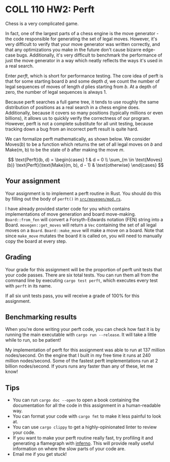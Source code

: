 # COLL 110 HW2: Perft

Chess is a very complicated game.

In fact, one of the largest parts of a chess engine is the move generator - the code responsible for
generating the set of legal moves.
However, it's very difficult to verify that your move generator was written correctly, and that any
optimizations you make in the future don't cause bizarre edge-case bugs.
Additionally, it's very difficult to benchmark the performance of just the move generator in a way
which neatly reflects the ways it's used in a real search.

Enter _perft_, which is short for performance testing.
The core idea of perft is that for some starting board $b$ and some depth $d$, we count the number
of legal sequences of moves of length $d$ plies starting from $b$.
At a depth of zero, the number of legal sequences is always 1.

Because perft searches a full game tree, it tends to use roughly the same distribution of positions
as a real search in a chess engine does.
Additionally, because it covers so many positions (typically millions or even billions), it allows
us to quickly verify the correctness of our program.
However, perft is not a complete substitute for all unit testing, because tracking down a bug from
an incorrect perft result is quite hard.

We can formalize perft mathematically, as shown below.
We consider $\text{Moves}(b)$ to be a function which returns the set of all legal moves on $b$
and $\text{Make(m, b)}$ to be the state of $b$ after making the move $m$.

$$
\text{Perft}(b, d) =
\begin{cases}
    1 & d = 0 \\
    \sum_{m \in \text{Moves}(b)} \text{Perft}(\text{Make}(m, b), d - 1) & \text{otherwise}
\end{cases}
$$

## Your assignment

Your assignment is to implement a perft routine in Rust.
You should do this by filling out the body of `perft()` in
[`src/movegen/mod.rs`](src/movegen/mod.rs).

I have already provided starter code for you which contains implementations of move generation and
board move-making.
`Board::from_fen` will convert a Forsyth-Edwards notation (FEN) string into a Board.
`movegen::get_moves` will return a `Vec` containing the set of all legal moves on a `Board`.
`Board::make_move` will make a move on a board.
Note that since `make_move` mutates the board it is called on, you will need to manually copy the
board at every step.

## Grading

Your grade for this assignment will be the proportion of perft unit tests that your code passes.
There are six total tests.
You can run them all from the command line by executing `cargo test perft`, which executes every
test with `perft` in its name.

If all six unit tests pass, you will receive a grade of 100% for this assignment.

## Benchmarking results

When you're done writing your perft code, you can check how fast it is by running the main
executable with `cargo run --release`.
It will take a little while to run, so be patient!

My implementation of perft for this assignment was able to run at 137 million nodes/second.
On the engine that I built in my free time it runs at 240 million nodes/second.
Some of the fastest perft implementations run at 2 billion nodes/second.
If yours runs any faster than any of these, let me know!

## Tips

- You can run `cargo doc --open` to open a book containing the documentation for all the code in
  this assignment in a human-readable way.
- You can format your code with `cargo fmt` to make it less painful to look at.
- You can use `cargo clippy` to get a highly-opinionated linter to review your code.
- If you want to make your perft routine really fast, try profiling it and generating a flamegraph
  with [inferno](https://github.com/jonhoo/inferno).
  This will provide really useful information on where the slow parts of your code are.
- Email me if you get stuck!
